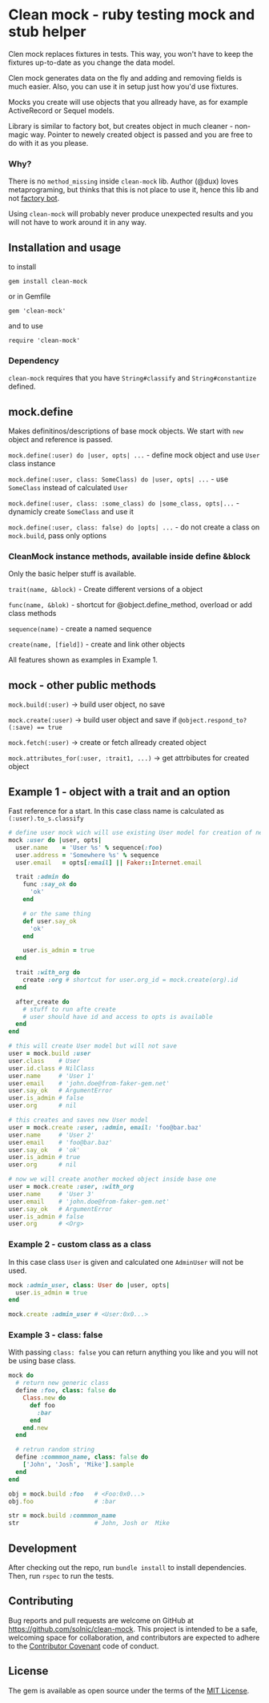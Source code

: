 # Clean mock - ruby testing mock and stub helper

Clen mock replaces fixtures in tests. This way, you won't have to keep the fixtures up-to-date as you change the data model.

Clen mock generates data on the fly and adding and removing fields is much easier. Also, you can use it in setup just how you'd use fixtures.

Mocks you create will use objects that you allready have, as for example ActiveRecord or Sequel models.

Library is similar to factory bot, but creates object in much cleaner - non-magic way.
Pointer to newely created object is passed and you are free to do with it as you please.

### Why?

There is no `method_missing` inside `clean-mock` lib.
Author (@dux) loves metaprograming, but thinks that this is not place to use it, hence this lib and not [factory bot](https://github.com/thoughtbot/factory_bot).

Using `clean-mock` will probably never produce unexpected results and you will not have to work around it in any way.

## Installation and usage

to install

`gem install clean-mock`

or in Gemfile

`gem 'clean-mock'`

and to use

`require 'clean-mock'`

### Dependency

`clean-mock` requires that you have `String#classify` and `String#constantize` defined.

## mock.define

Makes definitinos/descriptions of base mock objects. We start with `new` object and reference is passed.

`mock.define(:user) do |user, opts| ...` - define mock object and use `User` class instance

`mock.define(:user, class: SomeClass) do |user, opts| ...` - use `SomeClass` instead of calculated `User`

`mock.define(:user, class: :some_class) do |some_class, opts|...` - dynamicly create `SomeClass` and use it

`mock.define(:user, class: false) do |opts| ...` - do not create a class on `mock.build`, pass only options

### CleanMock instance methods, available inside define &block

Only the basic helper stuff is available.

`trait(name, &block)`   - Create different versions of a object

`func(name, &blok)` - shortcut for @object.define_method, overload or add class methods

`sequence(name)`  - create a named sequence

`create(name, [field])` - create and link other objects

All features shown as examples in Example 1.

## mock - other public methods

`mock.build(:user)` -> build user object, no save

`mock.create(:user)` -> build user object and save if  `@object.respond_to?(:save) == true`

`mock.fetch(:user)` -> create or fetch allready created object

`mock.attributes_for(:user, :trait1, ...)` -> get attrbibutes for created object

## Example 1 - object with a trait and an option

Fast reference for a start. In this case class name is calculated as `(:user).to_s.classify`

```ruby
# define user mock wich will use existing User model for creation of new objects
mock :user do |user, opts|
  user.name    = 'User %s' % sequence(:foo)
  user.address = 'Somewhere %s' % sequence
  user.email   = opts[:email] || Faker::Internet.email

  trait :admin do
    func :say_ok do
      'ok'
    end

    # or the same thing
    def user.say_ok
      'ok'
    end

    user.is_admin = true
  end

  trait :with_org do
    create :org # shortcut for user.org_id = mock.create(org).id
  end

  after_create do
    # stuff to run afte create
    # user should have id and access to opts is available
  end
end

# this will create User model but will not save
user = mock.build :user
user.class    # User
user.id.class # NilClass
user.name     # 'User 1'
user.email    # 'john.doe@from-faker-gem.net'
user.say_ok   # ArgumentError
user.is_admin # false
user.org      # nil

# this creates and saves new User model
user = mock.create :user, :admin, email: 'foo@bar.baz'
user.name     # 'User 2'
user.email    # 'foo@bar.baz'
user.say_ok   # 'ok'
user.is_admin # true
user.org      # nil

# now we will create another mocked object inside base one
user = mock.create :user, :with_org
user.name     # 'User 3'
user.email    # 'john.doe@from-faker-gem.net'
user.say_ok   # ArgumentError
user.is_admin # false
user.org      # <Org>
```

### Example 2 - custom class as a class

In this case class `User` is given and calculated one `AdminUser` will not be used.

```ruby
mock :admin_user, class: User do |user, opts|
  user.is_admin = true
end

mock.create :admin_user # <User:0x0...>
```

### Example 3 - class: false

With passing `class: false` you can return anything you like and you will not be using base class.

```ruby
mock do
  # return new generic class
  define :foo, class: false do
    Class.new do
      def foo
        :bar
      end
    end.new
  end

  # retrun random string
  define :commmon_name, class: false do
    ['John', 'Josh', 'Mike'].sample
  end
end

obj = mock.build :foo   # <Foo:0x0...>
obj.foo                 # :bar

str = mock.build :commmon_name
str                     # John, Josh or  Mike
```

## Development

After checking out the repo, run `bundle install` to install dependencies. Then, run `rspec` to run the tests.

## Contributing

Bug reports and pull requests are welcome on GitHub at https://github.com/solnic/clean-mock.
This project is intended to be a safe, welcoming space for collaboration, and contributors are expected to adhere to the
[Contributor Covenant](http://contributor-covenant.org) code of conduct.

## License

The gem is available as open source under the terms of the [MIT License](https://opensource.org/licenses/MIT).
